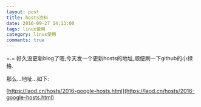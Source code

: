 ```yaml
---
layout: post
title: hosts资料
date: 2016-09-27 14:13:00
tags: linux使用
category: linux使用
comments: true
---
```



=.= 好久没更新blog了嗯,今天发一个更新hosts的地址,顺便刷一下github的小绿格.

那么...地址...如下:

[https://laod.cn/hosts/2016-google-hosts.html](https://laod.cn/hosts/2016-google-hosts.html)
